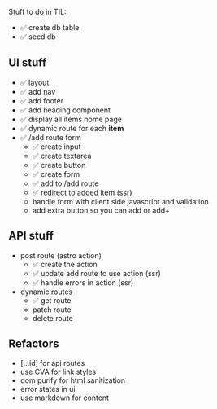 Stuff to do in TIL:
- ✅ create db table
- ✅ seed db

## UI stuff
- ✅ layout
- ✅ add nav
- ✅ add footer
- ✅ add heading component
- ✅ display all items home page
- ✅ dynamic route for each **item**
- ✅ /add route form
  - ✅ create input
  - ✅ create textarea
  - ✅ create button
  - ✅ create form
  - ✅ add to /add route
  - ✅ redirect to added item (ssr)
  - handle form with client side javascript and validation
  - add extra button so you can add or add+

## API stuff
- post route (astro action)
  - ✅ create the action
  - ✅ update add route to use action (ssr)
  - ✅ handle errors in action (ssr)
- dynamic routes
  - ✅ get route
  - patch route
  - delete route

## Refactors
- [...id] for api routes
- use CVA for link styles
- dom purify for html sanitization
- error states in ui
- use markdown for content